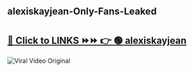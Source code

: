 
 ## alexiskayjean-Only-Fans-Leaked

# <h2><a href="https://clipsfans.com/alexiskayjean&ref=git">🔗 Click to LINKS ⏩⏩ 👉 🟢 alexiskayjean </a></h2>

<a href="https://clipsfans.com/alexiskayjean&ref=git" rel="nofollow" data-target="animated-image.originalLink"><img src="https://i.ibb.co.com/xMMVF88/686577567.gif" alt="Viral Video Original" style="max-width: 100%; display: inline-block;" data-target="animated-image.originalImage"></a>
